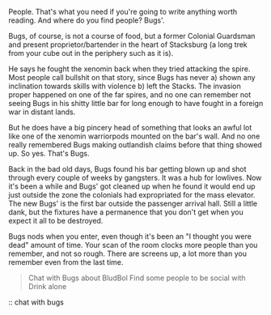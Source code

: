 People. That's what you need if you're going to write anything worth reading. And where do you find people? Bugs'.

Bugs, of course, is not a course of food, but a former Colonial Guardsman and present proprietor/bartender in the heart of Stacksburg (a long trek from your cube out in the periphery such as it is).

He says he fought the xenomin back when they tried attacking the spire. Most people call bullshit on that story, since Bugs has never a) shown any inclination towards skills with violence b) left the Stacks. The invasion proper happened on one of the far spires, and no one can remember not seeing Bugs in his shitty little bar for long enough to have fought in a foreign war in distant lands. 

But he does have a big pincery head of something that looks an awful lot like one of the xenomin warriorpods mounted on the bar's wall. And no one really remembered Bugs making outlandish claims before that thing showed up. So yes. That's Bugs.

Back in the bad old days, Bugs found his bar getting blown up and shot through every couple of weeks by gangsters. It was a hub for lowlives. Now it's been a while and Bugs' got cleaned up when he found it would end up just outside the zone the colonials had expropriated for the mass elevator. The new Bugs' is the first bar outside the passenger arrival hall. Still a little dank, but the fixtures have a permanence that you don't get when you expect it all to be destroyed.

Bugs nods when you enter, even though it's been an "I thought you were dead" amount of time. Your scan of the room clocks more people than you remember, and not so rough. There are screens up, a lot more than you remember even from the last time.

> Chat with Bugs about BludBol
> Find some people to be social with
> Drink alone

:: chat with bugs
